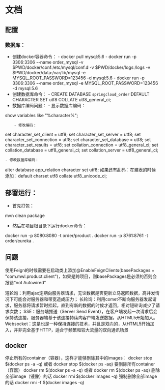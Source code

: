 # 文档

## 配置

### 数据库：  

- 创建docker容器命令：
        - docker pull mysql:5.6
        - docker run -p 3306:3306 --name order_mysql -v $PWD/docker/conf:/etc/mysql/conf.d -v $PWD/docker/logs:/logs -v $PWD/docker/data:/var/lib/mysql -e MYSQL_ROOT_PASSWORD=123456 -d mysql:5.6
        - docker run -p 3306:3306 --name order_mysql   -e MYSQL_ROOT_PASSWORD=123456 -d mysql:5.6
- 创建数据库命令：
        - CREATE DATABASE `springcloud_order` DEFAULT CHARACTER SET utf8 COLLATE utf8_general_ci;
- 数据库编码问题：
        - 显示数据库编码：
  
show variables like "%character%";

        - 修改编码：  
set character_set_client = utf8;
set character_set_server = utf8;
set character_set_connection = utf8;
set character_set_database = utf8;
set character_set_results = utf8;
set collation_connection = utf8_general_ci;
set collation_database = utf8_general_ci;
set collation_server = utf8_general_ci;

    - 修改数据库编码：  
  
alter database app_relation character set utf8;
如果还有乱码：在建表的时候添加：default charset utf8 collate utf8_unicode_ci;

## 部署运行：

- 首先打包：
  
mvn clean package

- 然后在项目根目录下运行docker命令：  

docker run -p 8080:8080 -t order/product .
docker run -p 8761:8761 -t order/eureka .

## 问题

使用Feign的时候需要在启动类上添加@EnableFeignClients(basePackages = "com.mwl.product.client")，如果是跨项目，则basePackages是必须的否则会报错“not Autowired”

短轮询：利用ajax定期向服务器请求，无论数据是否更新立马返回数据，高并发情况下可能会对服务器和带宽造成压力；
长轮询：利用comet不断向服务器发起请求，服务器将请求暂时挂起，直到有新的数据的时候才返回，相对短轮询减少了请求次数；
SSE：服务端推送（Server Send Event），在客户端发起一次请求后会保持该连接，服务器端基于该连接持续向客户端发送数据，从HTML5开始加入。
Websocket：这是也是一种保持连接的技术，并且是双向的，从HTML5开始加入，并非完全基于HTTP，适合于频繁和较大流量的双向通讯场景

## docker

停止所有的container（容器），这样才能够删除其中的images：
docker stop $(docker ps -a -q) 或者 docker stop $(docker ps -aq)
要删除所有container（容器）
docker rm $(docker ps -a -q) 或者 docker rm $(docker ps -aq)
删除全部image（镜像）的话
docker rmi $(docker images -q)
强制删除全部image的话
docker rmi -f $(docker images -q)